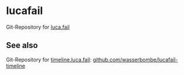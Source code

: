 # lucafail
Git-Repository for [luca.fail](https://luca.fail/)

## See also
Git-Repository for [timeline.luca.fail](https://timeline.luca.fail/): [github.com/wasserbombe/lucafail-timeline](https://github.com/wasserbombe/lucafail-timeline)
